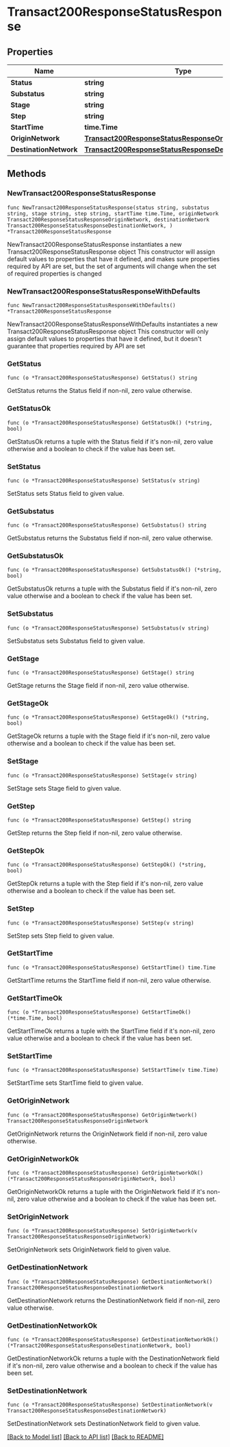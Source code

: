 # Transact200ResponseStatusResponse

## Properties

Name | Type | Description | Notes
------------ | ------------- | ------------- | -------------
**Status** | **string** |  | 
**Substatus** | **string** |  | 
**Stage** | **string** |  | 
**Step** | **string** |  | 
**StartTime** | **time.Time** |  | 
**OriginNetwork** | [**Transact200ResponseStatusResponseOriginNetwork**](Transact200ResponseStatusResponseOriginNetwork.md) |  | 
**DestinationNetwork** | [**Transact200ResponseStatusResponseDestinationNetwork**](Transact200ResponseStatusResponseDestinationNetwork.md) |  | 

## Methods

### NewTransact200ResponseStatusResponse

`func NewTransact200ResponseStatusResponse(status string, substatus string, stage string, step string, startTime time.Time, originNetwork Transact200ResponseStatusResponseOriginNetwork, destinationNetwork Transact200ResponseStatusResponseDestinationNetwork, ) *Transact200ResponseStatusResponse`

NewTransact200ResponseStatusResponse instantiates a new Transact200ResponseStatusResponse object
This constructor will assign default values to properties that have it defined,
and makes sure properties required by API are set, but the set of arguments
will change when the set of required properties is changed

### NewTransact200ResponseStatusResponseWithDefaults

`func NewTransact200ResponseStatusResponseWithDefaults() *Transact200ResponseStatusResponse`

NewTransact200ResponseStatusResponseWithDefaults instantiates a new Transact200ResponseStatusResponse object
This constructor will only assign default values to properties that have it defined,
but it doesn't guarantee that properties required by API are set

### GetStatus

`func (o *Transact200ResponseStatusResponse) GetStatus() string`

GetStatus returns the Status field if non-nil, zero value otherwise.

### GetStatusOk

`func (o *Transact200ResponseStatusResponse) GetStatusOk() (*string, bool)`

GetStatusOk returns a tuple with the Status field if it's non-nil, zero value otherwise
and a boolean to check if the value has been set.

### SetStatus

`func (o *Transact200ResponseStatusResponse) SetStatus(v string)`

SetStatus sets Status field to given value.


### GetSubstatus

`func (o *Transact200ResponseStatusResponse) GetSubstatus() string`

GetSubstatus returns the Substatus field if non-nil, zero value otherwise.

### GetSubstatusOk

`func (o *Transact200ResponseStatusResponse) GetSubstatusOk() (*string, bool)`

GetSubstatusOk returns a tuple with the Substatus field if it's non-nil, zero value otherwise
and a boolean to check if the value has been set.

### SetSubstatus

`func (o *Transact200ResponseStatusResponse) SetSubstatus(v string)`

SetSubstatus sets Substatus field to given value.


### GetStage

`func (o *Transact200ResponseStatusResponse) GetStage() string`

GetStage returns the Stage field if non-nil, zero value otherwise.

### GetStageOk

`func (o *Transact200ResponseStatusResponse) GetStageOk() (*string, bool)`

GetStageOk returns a tuple with the Stage field if it's non-nil, zero value otherwise
and a boolean to check if the value has been set.

### SetStage

`func (o *Transact200ResponseStatusResponse) SetStage(v string)`

SetStage sets Stage field to given value.


### GetStep

`func (o *Transact200ResponseStatusResponse) GetStep() string`

GetStep returns the Step field if non-nil, zero value otherwise.

### GetStepOk

`func (o *Transact200ResponseStatusResponse) GetStepOk() (*string, bool)`

GetStepOk returns a tuple with the Step field if it's non-nil, zero value otherwise
and a boolean to check if the value has been set.

### SetStep

`func (o *Transact200ResponseStatusResponse) SetStep(v string)`

SetStep sets Step field to given value.


### GetStartTime

`func (o *Transact200ResponseStatusResponse) GetStartTime() time.Time`

GetStartTime returns the StartTime field if non-nil, zero value otherwise.

### GetStartTimeOk

`func (o *Transact200ResponseStatusResponse) GetStartTimeOk() (*time.Time, bool)`

GetStartTimeOk returns a tuple with the StartTime field if it's non-nil, zero value otherwise
and a boolean to check if the value has been set.

### SetStartTime

`func (o *Transact200ResponseStatusResponse) SetStartTime(v time.Time)`

SetStartTime sets StartTime field to given value.


### GetOriginNetwork

`func (o *Transact200ResponseStatusResponse) GetOriginNetwork() Transact200ResponseStatusResponseOriginNetwork`

GetOriginNetwork returns the OriginNetwork field if non-nil, zero value otherwise.

### GetOriginNetworkOk

`func (o *Transact200ResponseStatusResponse) GetOriginNetworkOk() (*Transact200ResponseStatusResponseOriginNetwork, bool)`

GetOriginNetworkOk returns a tuple with the OriginNetwork field if it's non-nil, zero value otherwise
and a boolean to check if the value has been set.

### SetOriginNetwork

`func (o *Transact200ResponseStatusResponse) SetOriginNetwork(v Transact200ResponseStatusResponseOriginNetwork)`

SetOriginNetwork sets OriginNetwork field to given value.


### GetDestinationNetwork

`func (o *Transact200ResponseStatusResponse) GetDestinationNetwork() Transact200ResponseStatusResponseDestinationNetwork`

GetDestinationNetwork returns the DestinationNetwork field if non-nil, zero value otherwise.

### GetDestinationNetworkOk

`func (o *Transact200ResponseStatusResponse) GetDestinationNetworkOk() (*Transact200ResponseStatusResponseDestinationNetwork, bool)`

GetDestinationNetworkOk returns a tuple with the DestinationNetwork field if it's non-nil, zero value otherwise
and a boolean to check if the value has been set.

### SetDestinationNetwork

`func (o *Transact200ResponseStatusResponse) SetDestinationNetwork(v Transact200ResponseStatusResponseDestinationNetwork)`

SetDestinationNetwork sets DestinationNetwork field to given value.



[[Back to Model list]](../README.md#documentation-for-models) [[Back to API list]](../README.md#documentation-for-api-endpoints) [[Back to README]](../README.md)


